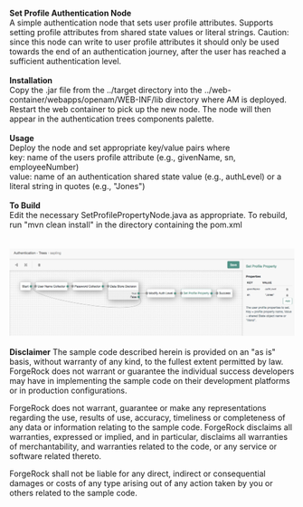 <!--
 * The contents of this file are subject to the terms of the Common Development and
 * Distribution License (the License). You may not use this file except in compliance with the
 * License.
 *
 * You can obtain a copy of the License at legal/CDDLv1.0.txt. See the License for the
 * specific language governing permission and limitations under the License.
 *
 * When distributing Covered Software, include this CDDL Header Notice in each file and include
 * the License file at legal/CDDLv1.0.txt. If applicable, add the following below the CDDL
 * Header, with the fields enclosed by brackets [] replaced by your own identifying
 * information: "Portions copyright [year] [name of copyright owner]".
 *
 * Copyright 2017 ForgeRock AS.
-->
<b>Set Profile Authentication Node</b>
<br/>
A simple authentication node that sets user profile attributes. Supports setting profile attributes from shared state values or literal strings. Caution: since this node can write to user profile attributes it should only be used towards the end of an authentication journey, after the user has reached a sufficient authentication level.
<br/>
<br/>
<b>Installation</b>
<br/>
Copy the .jar file from the ../target directory into the ../web-container/webapps/openam/WEB-INF/lib directory where AM is deployed.  Restart the web container to pick up the new node.  The node will then appear in the authentication trees components palette.
<br/>
<br/>
<b>Usage</b>
<br/>
Deploy the node and set appropriate key/value pairs where
<br>
key: name of the users profile attribute (e.g., givenName, sn, employeeNumber)
<br>
value: name of an authentication shared state value (e.g., authLevel) or a literal string in quotes (e.g., "Jones")
<br/>
<br/>
<b>To Build</b>
<br/>
Edit the necessary SetProfilePropertyNode.java as appropriate.  To rebuild, run "mvn clean install" in the directory containing the pom.xml
<br/>
<br/>
<br/>
![ScreenShot](./set-property.png)
<br/>
<br/>
<b>Disclaimer</b>
The sample code described herein is provided on an "as is" basis, without warranty of any kind, to the fullest extent permitted by law. ForgeRock does not warrant or guarantee the individual success developers may have in implementing the sample code on their development platforms or in production configurations.

ForgeRock does not warrant, guarantee or make any representations regarding the use, results of use, accuracy, timeliness or completeness of any data or information relating to the sample code. ForgeRock disclaims all warranties, expressed or implied, and in particular, disclaims all warranties of merchantability, and warranties related to the code, or any service or software related thereto.

ForgeRock shall not be liable for any direct, indirect or consequential damages or costs of any type arising out of any action taken by you or others related to the sample code.